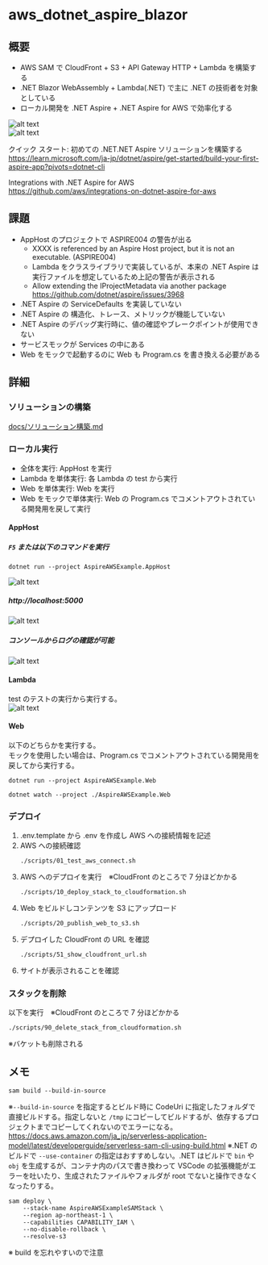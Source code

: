 # aws_dotnet_aspire_blazor

## 概要
* AWS SAM で CloudFront + S3 + API Gateway HTTP + Lambda を構築する
* .NET Blazor WebAssembly + Lambda(.NET) で主に .NET の技術者を対象としている
* ローカル開発を .NET Aspire + .NET Aspire for AWS で効率化する

![alt text](docs/images/システム構成図.drawio.png)  
![alt text](docs/images/ソリューション構成図.drawio.png)  

クイック スタート: 初めての .NET.NET Aspire ソリューションを構築する  
https://learn.microsoft.com/ja-jp/dotnet/aspire/get-started/build-your-first-aspire-app?pivots=dotnet-cli  

Integrations with .NET Aspire for AWS  
https://github.com/aws/integrations-on-dotnet-aspire-for-aws  

## 課題
* AppHost のプロジェクトで ASPIRE004 の警告が出る 
  * XXXX is referenced by an Aspire Host project, but it is not an executable. (ASPIRE004)
  * Lambda をクラスライブラリで実装しているが、本来の .NET Aspire は実行ファイルを想定しているため上記の警告が表示される
  * Allow extending the IProjectMetadata via another package  
    https://github.com/dotnet/aspire/issues/3968  
* .NET Aspire の ServiceDefaults を実装していない
* .NET Aspire の 構造化、トレース、メトリックが機能していない
* .NET Aspire のデバッグ実行時に、値の確認やブレークポイントが使用できない
* サービスモックが Services の中にある
* Web をモックで起動するのに Web も Program.cs を書き換える必要がある

## 詳細

### ソリューションの構築
[docs/ソリューション構築.md](docs/ソリューション構築.md)

### ローカル実行

* 全体を実行: AppHost を実行
* Lambda を単体実行: 各 Lambda の test から実行
* Web を単体実行: Web を実行
* Web をモックで単体実行: Web の Program.cs でコメントアウトされている開発用を戻して実行

#### AppHost
##### `F5` または以下のコマンドを実行
```
dotnet run --project AspireAWSExample.AppHost
```
![alt text](docs/images/1744295191288.png)

##### http://localhost:5000 
![alt text](docs/images/1744295312719.png)

##### コンソールからログの確認が可能
![alt text](docs/images/1744295399775.png)

#### Lambda
test のテストの実行から実行する。  
![alt text](docs/images/1744295821338.png)

#### Web
以下のどちらかを実行する。  
モックを使用したい場合は、Program.cs でコメントアウトされている開発用を戻してから実行する。  
```
dotnet run --project AspireAWSExample.Web
```
```
dotnet watch --project ./AspireAWSExample.Web
```

### デプロイ

1. .env.template から .env を作成し AWS への接続情報を記述
1. AWS への接続確認
    ```
    ./scripts/01_test_aws_connect.sh
    ```
1. AWS へのデプロイを実行　※CloudFront のところで 7 分ほどかかる
    ```
    ./scripts/10_deploy_stack_to_cloudformation.sh
    ```
1. Web をビルドしコンテンツを S3 にアップロード
    ```
    ./scripts/20_publish_web_to_s3.sh
    ```
1. デプロイした CloudFront の URL を確認
    ```
    ./scripts/51_show_cloudfront_url.sh
    ```
1. サイトが表示されることを確認

### スタックを削除
以下を実行　※CloudFront のところで 7 分ほどかかる
```
./scripts/90_delete_stack_from_cloudformation.sh
```
※バケットも削除される

## メモ
```
sam build --build-in-source
```
※`--build-in-source` を指定するとビルド時に CodeUri に指定したフォルダで直接ビルドする。指定しないと `/tmp` にコピーしてビルドするが、依存するプロジェクトまでコピーしてくれないのでエラーになる。  
https://docs.aws.amazon.com/ja_jp/serverless-application-model/latest/developerguide/serverless-sam-cli-using-build.html
※.NET のビルドで `--use-container` の指定はおすすめしない。.NET はビルドで `bin` や `obj` を生成するが、コンテナ内のパスで書き換わって VSCode の拡張機能がエラーを吐いたり、生成されたファイルやフォルダが root でないと操作できなくなったりする。


```
sam deploy \
    --stack-name AspireAWSExampleSAMStack \
    --region ap-northeast-1 \
    --capabilities CAPABILITY_IAM \
    --no-disable-rollback \
    --resolve-s3
```
※ build を忘れやすいので注意
